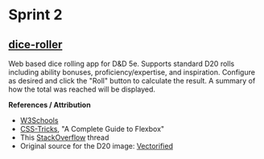 # Sprint 2

## [dice-roller](https://blue-flower-09e983b10.4.azurestaticapps.net/)
Web based dice rolling app for D&D 5e. Supports standard D20 rolls including ability bonuses, proficiency/expertise, and inspiration.
Configure as desired and click the "Roll" button to calculate the result. A summary of how the total was reached will be displayed.


**References / Attribution**
- [W3Schools](https://www.w3schools.com/)
- [CSS-Tricks](https://css-tricks.com/snippets/css/a-guide-to-flexbox/), "A Complete Guide to Flexbox"
- This [StackOverflow](https://stackoverflow.com/questions/6046110/styling-form-with-label-above-inputs) thread
- Original source for the D20 image: [Vectorified](https://vectorified.com/download-image#d20-dice-vector-35.png)